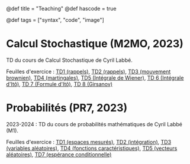 @def title = "Teaching"
@def hascode = true

@def tags = ["syntax", "code", "image"]

# Calcul Stochastique (M2MO, 2023)

TD du cours de Calcul Stochastique de Cyril Labbé. 

Feuilles d'exercice : [TD1 (rappels)](/teaching/csto/TD1.pdf), [TD2 (rappels)](/teaching/csto/TD2.pdf), [TD3 (mouvement brownien)](/teaching/csto/TD3.pdf), [TD4 (martingales)](/teaching/csto/TD4.pdf), [TD5 (Intégrale de Wiener)](/teaching/csto/TD5.pdf), [TD 6 (Intégrale d'Itô)](/teaching/csto/TD6.pdf), [TD 7 (Formule d'Itô)](/teaching/csto/TD7.pdf), [TD 8 (Girsanov)](/teaching/csto/TD8.pdf)


# Probabilités (PR7, 2023)

2023-2024 : TD du cours de probabilités mathématiques de Cyril Labbé (M1). 

Feuilles d'exercice : [TD1 (espaces mesurés)](/teaching/pr7/TD1.pdf), [TD2 (intégration)](/teaching/pr7/TD2.pdf), [TD3 (variables aléatoires)](/teaching/pr7/TD3.pdf), [TD4 (fonctions caractéristiques)](/teaching/pr7/TD4.pdf), [TD5 (vecteurs aléatoires)](/teaching/pr7/TD5.pdf), [TD7 (espérance conditionnelle)](/teaching/pr7/TD6.pdf)



